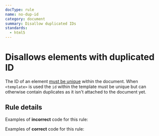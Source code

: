 ```yaml
---
docType: rule
name: no-dup-id
category: document
summary: Disallow duplicated IDs
standards:
  - html5
---
```


# Disallows elements with duplicated ID

The ID of an element [must be unique](https://www.w3.org/TR/html5/dom.html#the-id-attribute) within the document.
When `<template>` is used the `id` within the template must be unique but can otherwise contain duplicates as it isn't attached to the document yet.

## Rule details

Examples of **incorrect** code for this rule:

<validate name="incorrect" rules="no-dup-id">
    <div id="foo"></div>
    <div id="foo"></div>
</validate>

Examples of **correct** code for this rule:

<validate name="correct" rules="no-dup-id">
    <div id="foo"></div>
    <div id="bar"></div>
</validate>
